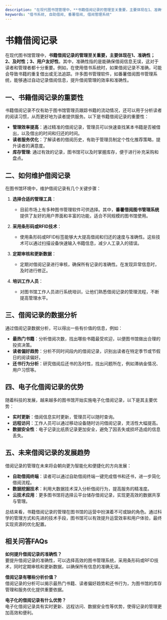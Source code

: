 ```yaml
---
description: "在现代图书馆管理中，**书籍借阅记录的管理至关重要，主要体现在1、准确性；2、及时性；3、用户友好性**。其中，准确性指的是能确保借阅信息无误，这对于读者和管理者都十分重要。例如，在使用借书系统时，如果借阅记录不准确，可能会导致书籍的重复借出或无法追踪。许多图书管理软件，如番薯借阅图书管理系统，能够通过自动记录借阅信息，提升借阅管理的效率和准确性。"
keywords: "借书系统, 自助借阅, 番薯借阅, 借阅管理系统"
---
```

# 书籍借阅记录

在现代图书馆管理中，**书籍借阅记录的管理至关重要，主要体现在1、准确性；2、及时性；3、用户友好性**。其中，准确性指的是能确保借阅信息无误，这对于读者和管理者都十分重要。例如，在使用借书系统时，如果借阅记录不准确，可能会导致书籍的重复借出或无法追踪。许多图书管理软件，如番薯借阅图书管理系统，能够通过自动记录借阅信息，提升借阅管理的效率和准确性。

## **一、书籍借阅记录的重要性**

书籍借阅记录不仅有助于图书馆管理员跟踪书籍的流动情况，还可以用于分析读者的阅读习惯，从而更好地为读者提供服务。以下是书籍借阅记录的重要性：

- **管理效率提高**：通过精准的借阅记录，管理员可以快速查找某本书籍是否被借出，以及借出的时间和归还的时间。
- **读者服务优化**：了解读者的借阅历史，有助于管理员制定个性化推荐策略，提升读者的满意度。
- **库存管理**: 通过有效的记录，图书馆可以及时掌握库存，便于进行补充采购和盘点。

## **二、如何维护借阅记录**

在图书馆环境中，维护借阅记录有几个关键步骤：

1. **选择合适的管理工具**：
   - 目前市场上有多种图书管理软件可供选择。其中，**番薯借阅图书管理系统**提供了友好的用户界面和丰富的功能，适合不同规模的图书馆使用。

2. **采用条形码或RFID技术**：
   - 使用条形码或RFID标签能够大大提高借阅和归还的速度与准确性。这些技术可以通过扫描设备快速输入书籍信息，减少人工录入的错误。

3. **定期审核和更新数据**：
   - 定期对借阅记录进行审核，确保所有记录的准确性。在发现异常信息时，及时进行修正。

4. **培训工作人员**：
   - 对图书馆工作人员进行系统培训，让他们熟悉借阅记录的管理流程，不断提高管理水平。

## **三、借阅记录的数据分析**

通过借阅记录数据分析，可以得出一些有价值的信息，例如：

- **最热门书籍**：分析借阅次数，找出哪些书籍最受欢迎，以便图书馆做出合理的投资决策。
- **读者偏好趋势**：分析不同时间段内的借阅记录，识别出读者在特定季节或节假日的阅读偏好。
- **还书行为分析**：研究借阅后还书的及时性，找出问题所在，例如滞纳金情况、用户习惯等。

## **四、电子化借阅记录的优势**

随着科技的发展，越来越多的图书馆开始实施电子化借阅记录，以下是其主要优势：

- **实时更新**：借阅信息实时更新，管理员可以随时查询。
- **远程访问**：工作人员可以通过移动设备随时访问借阅记录，灵活性大幅提高。
- **数据安全性**：电子记录比纸质记录更加安全，避免了因丢失或损坏造成的信息丢失。

## **五、未来借阅记录的发展趋势**

借阅记录的管理在未来将会朝向更为智能化和便捷化的方向发展：

- **自助借阅终端**：读者可以通过自助借阅终端一键完成借书和还书，进一步简化借阅流程。
- **数据挖掘技术**：利用大数据技术深入分析借阅行为，提高服务的精准度。
- **云技术应用**：更多图书馆将选择云平台储存借阅记录，实现更高效的数据共享与管理。

总结来看，书籍借阅记录的管理在图书馆的运营中扮演着不可或缺的角色。通过科学的管理方式和先进的技术手段，图书馆可以有效提升运营效率和用户体验，最终实现资源的优化配置。

## 相关问答FAQs

**如何提升借阅记录的准确性？**  
要提升借阅记录的准确性，可以选择高效的图书管理系统，采用条形码或RFID技术，同时定期审核和更新数据，以确保所有信息的准确无误。

**借阅记录有哪些分析价值？**  
借阅记录的分析可以揭示最热门书籍、读者偏好趋势和还书行为，为图书馆的库存管理和服务优化提供重要依据。

**电子化的借阅记录有什么优势？**  
电子化借阅记录具有实时更新、远程访问、数据安全性等优势，使得记录的管理更加高效和便利。
